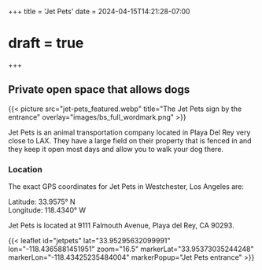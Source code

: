+++
title = 'Jet Pets'
date = 2024-04-15T14:21:28-07:00
# draft = true
+++

## Private open space that allows dogs
{{< picture src="jet-pets_featured.webp" title="The Jet Pets sign by the entrance" overlay="images/bs_full_wordmark.png" >}}

Jet Pets is an animal transportation company located in Playa Del Rey very close to LAX. They have a large field on their property that is fenced in and they keep it open most days and allow you to walk your dog there.

<!--more-->

### Location

The exact GPS coordinates for Jet Pets in Westchester, Los Angeles are:

Latitude: 33.9575° N  
Longitude: 118.4340° W

Jet Pets is located at 9111 Falmouth Avenue, Playa del Rey, CA 90293.

{{< leaflet id="jetpets" lat="33.95295632099991" lon="-118.4365881451951" zoom="16.5" markerLat="33.95373035244248" markerLon="-118.43425235484004" markerPopup="Jet Pets entrance" >}}

